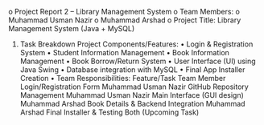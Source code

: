 o	Project Report 2 – Library Management System
o	Team Members:
o	Muhammad Usman Nazir
o	Muhammad Arshad
o	Project Title:
Library Management System (Java + MySQL)
1. Task Breakdown
Project Components/Features:
•	Login & Registration System
•	Student Information Management
•	Book Information Management
•	Book Borrow/Return System
•	User Interface (UI) using Java Swing
•	Database integration with MySQL
•	Final App Installer Creation
•	Team Responsibilities:
Feature/Task	Team Member
Login/Registration Form	Muhammad Usman Nazir
GitHub Repository Management	Muhammad Usman Nazir
Main Interface (GUI design)	Muhammad Arshad
Book Details & Backend Integration	Muhammad Arshad
Final Installer & Testing	Both (Upcoming Task)
